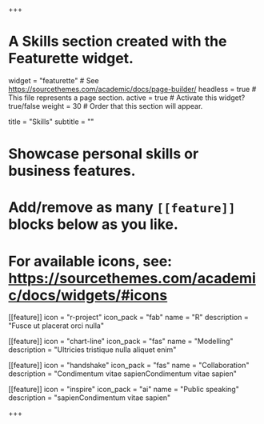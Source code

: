 +++
# A Skills section created with the Featurette widget.
widget = "featurette"  # See https://sourcethemes.com/academic/docs/page-builder/
headless = true  # This file represents a page section.
active = true  # Activate this widget? true/false
weight = 30  # Order that this section will appear.

title = "Skills"
subtitle = ""

# Showcase personal skills or business features.
# 
# Add/remove as many `[[feature]]` blocks below as you like.
# 
# For available icons, see: https://sourcethemes.com/academic/docs/widgets/#icons

[[feature]]
  icon = "r-project"
  icon_pack = "fab"
  name = "R"
  description = "Fusce ut placerat orci nulla"
  
[[feature]]
  icon = "chart-line"
  icon_pack = "fas"
  name = "Modelling"
  description = "Ultricies tristique nulla aliquet enim"  
  
[[feature]]
  icon = "handshake"
  icon_pack = "fas"
  name = "Collaboration"
  description = "Condimentum vitae sapienCondimentum vitae sapien"

[[feature]]
  icon = "inspire"
  icon_pack = "ai"
  name = "Public speaking"
  description = "sapienCondimentum vitae sapien"

+++
